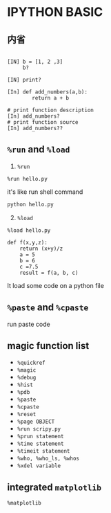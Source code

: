 # IPYTHON BASIC 



## 内省 

```Ipython

[IN] b = [1, 2 ,3]
     b?

[IN] print?

[In] def add_numbers(a,b):
        return a + b

# print function description 
[In] add_numbers?
# print function source
[In] add_numbers??

```


## `%run` and `%load`

1. `%run`

```Ipython 
%run hello.py
```

it's like run shell command

```bash
python hello.py 
```

2. `%load`

```Ipython
%load hello.py

def f(x,y,z):
    return (x+y)/z
    a = 5
    b = 6
    c =7.5
    result = f(a, b, c)
```

It load some code on a python file 

## `%paste` and  `%cpaste`

run paste code 


## magic function list 

- `%quickref`
- `%magic`
- `%debug`
- `%hist`
- `%pdb`
- `%paste`
- `%cpaste`
- `%reset`
- `%page OBJECT`
- `%run scripy.py`
- `%prun statement`
- `%time statement`
- `%timeit statement`
- `%who, %who_ls, %whos`
- `%xdel variable`


## integrated `matplotlib`

`%matplotlib`